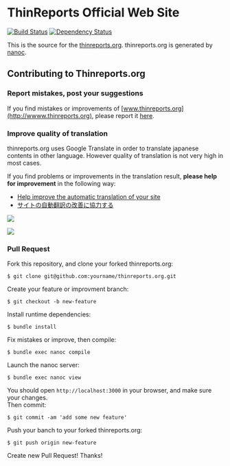 # ThinReports Official Web Site

[![Build Status](http://img.shields.io/travis/thinreports/thinreports.org.svg?style=flat)](https://travis-ci.org/thinreports/thinreports.org) [![Dependency Status](http://img.shields.io/gemnasium/thinreports/thinreports.org.svg?style=flat)](https://gemnasium.com/thinreports/thinreports.org)

This is the source for the [thinreports.org](http://www.thinreports.org).
thinreports.org is generated by [nanoc](http://nanoc.ws).

## Contributing to Thinreports.org

### Report mistakes, post your suggestions

If you find mistakes or improvements of [www.thinreports.org](http://wwww.thinreports.org),
please report it [here](https://github.com/thinreports/thinreports.org/issues/new).

### Improve quality of translation

thinreports.org uses Google Translate in order to translate japanese contents in other language. However quality of translation is not very high in most cases.

If you find problems or improvements in the translation result, **please help for improvement** in the following way:

* [Help improve the automatic translation of your site](https://support.google.com/translate/answer/2534602?hl=en)
* [サイトの自動翻訳の改善に協力する](https://support.google.com/translate/answer/2534602?hl=ja)

![](http://translate.google.com/manager/website/static_files/img/screenshot_suggestions1.jpg)

![](http://translate.google.com/manager/website/static_files/img/screenshot_suggestions2.jpg)

### Pull Request

Fork this repository, and clone your forked thinreports.org:

    $ git clone git@github.com:yourname/thinreports.org.git

Create your feature or improvment branch:

    $ git checkout -b new-feature

Install runtime dependencies:

    $ bundle install

Fix mistakes or improve, then compile:

    $ bundle exec nanoc compile

Launch the nanoc server:

    $ bundle exec nanoc view

You should open `http://localhost:3000` in your browser, and make sure your changes.  
Then commit:

    $ git commit -am 'add some new feature'

Push your banch to your forked thinreports.org:

    $ git push origin new-feature

Create new Pull Request! Thanks!
